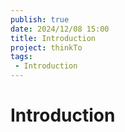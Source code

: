 ```yaml
---
publish: true
date: 2024/12/08 15:00
title: Introduction
project: thinkTo
tags:
 - Introduction
---
```


# Introduction
